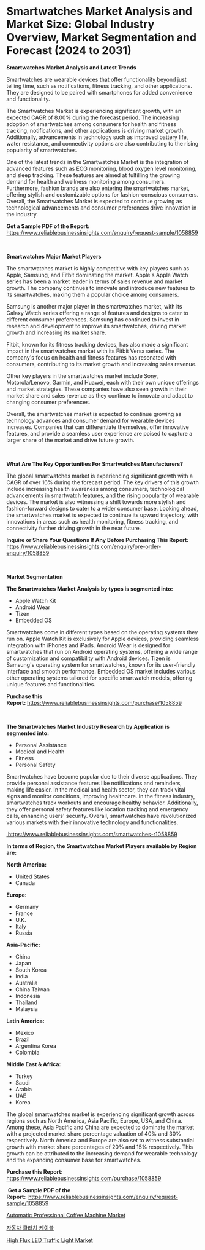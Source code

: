 <p><h1>Smartwatches Market Analysis and Market Size: Global Industry Overview, Market Segmentation and Forecast (2024 to 2031)</h1></p><p><strong>Smartwatches Market Analysis and Latest Trends</strong></p>
<p><p>Smartwatches are wearable devices that offer functionality beyond just telling time, such as notifications, fitness tracking, and other applications. They are designed to be paired with smartphones for added convenience and functionality.</p><p>The Smartwatches Market is experiencing significant growth, with an expected CAGR of 8.00% during the forecast period. The increasing adoption of smartwatches among consumers for health and fitness tracking, notifications, and other applications is driving market growth. Additionally, advancements in technology such as improved battery life, water resistance, and connectivity options are also contributing to the rising popularity of smartwatches.</p><p>One of the latest trends in the Smartwatches Market is the integration of advanced features such as ECG monitoring, blood oxygen level monitoring, and sleep tracking. These features are aimed at fulfilling the growing demand for health and wellness monitoring among consumers. Furthermore, fashion brands are also entering the smartwatches market, offering stylish and customizable options for fashion-conscious consumers. Overall, the Smartwatches Market is expected to continue growing as technological advancements and consumer preferences drive innovation in the industry.</p></p>
<p><strong>Get a Sample PDF of the Report:&nbsp;</strong> <a href="https://www.reliablebusinessinsights.com/enquiry/request-sample/1058859">https://www.reliablebusinessinsights.com/enquiry/request-sample/1058859</a></p>
<p>&nbsp;</p>
<p><strong>Smartwatches Major Market Players</strong></p>
<p><p>The smartwatches market is highly competitive with key players such as Apple, Samsung, and Fitbit dominating the market. Apple's Apple Watch series has been a market leader in terms of sales revenue and market growth. The company continues to innovate and introduce new features to its smartwatches, making them a popular choice among consumers.</p><p>Samsung is another major player in the smartwatches market, with its Galaxy Watch series offering a range of features and designs to cater to different consumer preferences. Samsung has continued to invest in research and development to improve its smartwatches, driving market growth and increasing its market share.</p><p>Fitbit, known for its fitness tracking devices, has also made a significant impact in the smartwatches market with its Fitbit Versa series. The company's focus on health and fitness features has resonated with consumers, contributing to its market growth and increasing sales revenue.</p><p>Other key players in the smartwatches market include Sony, Motorola/Lenovo, Garmin, and Huawei, each with their own unique offerings and market strategies. These companies have also seen growth in their market share and sales revenue as they continue to innovate and adapt to changing consumer preferences.</p><p>Overall, the smartwatches market is expected to continue growing as technology advances and consumer demand for wearable devices increases. Companies that can differentiate themselves, offer innovative features, and provide a seamless user experience are poised to capture a larger share of the market and drive future growth.</p></p>
<p>&nbsp;</p>
<p><strong>What Are The Key Opportunities For Smartwatches Manufacturers?</strong></p>
<p><p>The global smartwatches market is experiencing significant growth with a CAGR of over 16% during the forecast period. The key drivers of this growth include increasing health awareness among consumers, technological advancements in smartwatch features, and the rising popularity of wearable devices. The market is also witnessing a shift towards more stylish and fashion-forward designs to cater to a wider consumer base. Looking ahead, the smartwatches market is expected to continue its upward trajectory, with innovations in areas such as health monitoring, fitness tracking, and connectivity further driving growth in the near future.</p></p>
<p><strong>Inquire or Share Your Questions If Any Before Purchasing This Report:</strong> <a href="https://www.reliablebusinessinsights.com/enquiry/pre-order-enquiry/1058859">https://www.reliablebusinessinsights.com/enquiry/pre-order-enquiry/1058859</a></p>
<p>&nbsp;</p>
<p><strong>Market Segmentation</strong></p>
<p><strong>The Smartwatches Market Analysis by types is segmented into:</strong></p>
<p><ul><li>Apple Watch Kit</li><li>Android Wear</li><li>Tizen</li><li>Embedded OS</li></ul></p>
<p><p>Smartwatches come in different types based on the operating systems they run on. Apple Watch Kit is exclusively for Apple devices, providing seamless integration with iPhones and iPads. Android Wear is designed for smartwatches that run on Android operating systems, offering a wide range of customization and compatibility with Android devices. Tizen is Samsung's operating system for smartwatches, known for its user-friendly interface and smooth performance. Embedded OS market includes various other operating systems tailored for specific smartwatch models, offering unique features and functionalities.</p></p>
<p><strong>Purchase this Report:&nbsp;</strong><a href="https://www.reliablebusinessinsights.com/purchase/1058859">https://www.reliablebusinessinsights.com/purchase/1058859</a></p>
<p>&nbsp;</p>
<p><strong>The Smartwatches Market Industry Research by Application is segmented into:</strong></p>
<p><ul><li>Personal Assistance</li><li>Medical and Health</li><li>Fitness</li><li>Personal Safety</li></ul></p>
<p><p>Smartwatches have become popular due to their diverse applications. They provide personal assistance features like notifications and reminders, making life easier. In the medical and health sector, they can track vital signs and monitor conditions, improving healthcare. In the fitness industry, smartwatches track workouts and encourage healthy behavior. Additionally, they offer personal safety features like location tracking and emergency calls, enhancing users' security. Overall, smartwatches have revolutionized various markets with their innovative technology and functionalities.</p></p>
<p><a href="https://www.reliablebusinessinsights.com/smartwatches-r1058859">&nbsp;https://www.reliablebusinessinsights.com/smartwatches-r1058859</a></p>
<p><strong>In terms of Region, the Smartwatches Market Players available by Region are:</strong></p>
<p>
    <p> <strong> North America: </strong>
        <ul>
            <li>United States</li>
            <li>Canada</li>
        </ul>
        </p> 
    <p> <strong> Europe: </strong>
        <ul>
            <li>Germany</li>
            <li>France</li>
            <li>U.K.</li>
            <li>Italy</li>
            <li>Russia</li>
        </ul>
        </p> 
    <p> <strong> Asia-Pacific: </strong>
        <ul>
            <li>China</li>
            <li>Japan</li>
            <li>South Korea</li>
            <li>India</li>
            <li>Australia</li>
            <li>China Taiwan</li>
            <li>Indonesia</li>
            <li>Thailand</li>
            <li>Malaysia</li>
        </ul>
        </p> 
    <p> <strong> Latin America: </strong>
        <ul>
            <li>Mexico</li>
            <li>Brazil</li>
            <li>Argentina Korea</li>
            <li>Colombia</li>
        </ul>
        </p> 
    <p> <strong> Middle East & Africa: </strong>
        <ul>
            <li>Turkey</li>
            <li>Saudi</li>
            <li>Arabia</li>
            <li>UAE</li>
            <li>Korea</li>
        </ul>
    </p>
    </p>
<p><p>The global smartwatches market is experiencing significant growth across regions such as North America, Asia Pacific, Europe, USA, and China. Among these, Asia Pacific and China are expected to dominate the market with a projected market share percentage valuation of 40% and 30% respectively. North America and Europe are also set to witness substantial growth with market share percentages of 20% and 15% respectively. This growth can be attributed to the increasing demand for wearable technology and the expanding consumer base for smartwatches.</p></p>
<p><strong>Purchase this Report: </strong><a href="https://www.reliablebusinessinsights.com/purchase/1058859">https://www.reliablebusinessinsights.com/purchase/1058859</a></p>
<p>&nbsp;<strong>Get a Sample PDF of the Report:&nbsp;&nbsp;</strong><a href="https://www.reliablebusinessinsights.com/enquiry/request-sample/1058859">https://www.reliablebusinessinsights.com/enquiry/request-sample/1058859</a></p>
<p><strong></strong></p>
<p><p><a href="https://github.com/shahriarnajimjoy333/Market-Research-Report-List-1/blob/main/automatic-professional-coffee-machine-market.md">Automatic Professional Coffee Machine Market</a></p><p><a href="https://github.com/Howaoole34545/Market-Research-Report-List-2/blob/main/4884877154538.md">자동차 클러치 케이블</a></p><p><a href="https://view.publitas.com/reportprime-1/high-flux-led-traffic-light-market-share-size-trends-industry-analysis-report-by-application-parking-lots-industrial-area-work-zones-others-by-type-100mm-200mm-300mm-others-and-forecast-2024-2031/">High Flux LED Traffic Light Market</a></p></p>